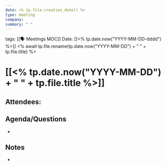 ```yaml
---
date: <% tp.file.creation_date() %>
type: meeting
company: 
summary: " "
---
```

tags: [[🗣 Meetings MOC]]
Date: [[<% tp.date.now("YYYY-MM-DD-dddd") %>]]
<% await tp.file.rename(tp.date.now("YYYY-MM-DD") + " " + tp.file.title) %>
# [[<% tp.date.now("YYYY-MM-DD") + " " + tp.file.title %>]]

**Attendees**: 
- 

## Agenda/Questions
- 

## Notes
-